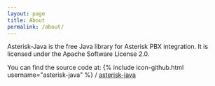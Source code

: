 ```yaml
---
layout: page
title: About
permalink: /about/
---
```


Asterisk-Java is the free Java library for Asterisk PBX integration. It is licensed under the Apache Software License 2.0.

You can find the source code at:
{% include icon-github.html username="asterisk-java" %} /
[asterisk-java](https://github.com/asterisk-java/asterisk-java)
